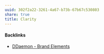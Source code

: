 ```yaml
---
uuid: 302f2a22-3261-4a67-b73b-67b67c530803
share: true
title: Clarity
---
```

#### Backlinks

* [DDaemon - Brand Elements](/83cb4e78-016e-4a9f-bcc4-e0dd9743d696)